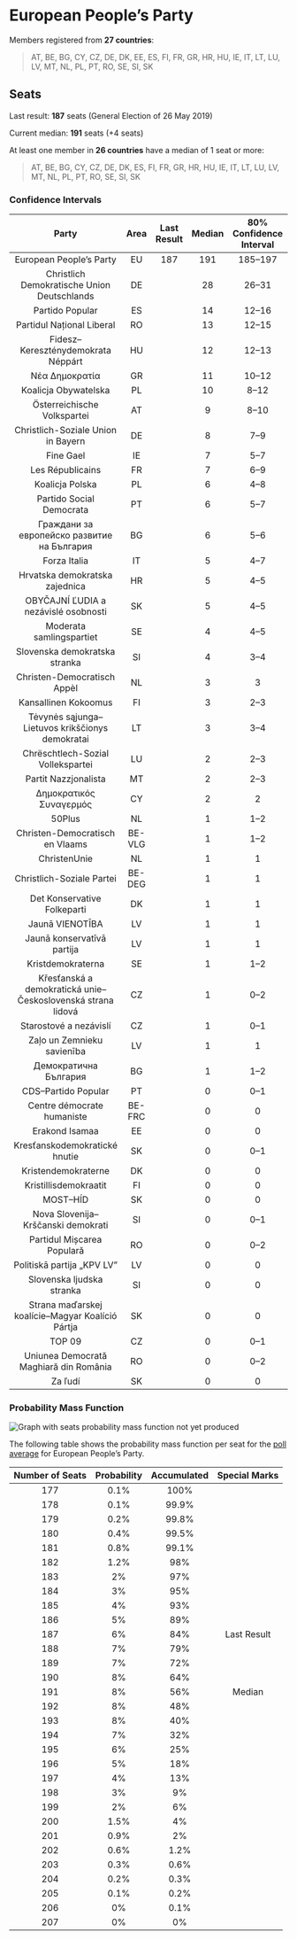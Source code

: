 # European People’s Party

Members registered from **27 countries**:

> AT, BE, BG, CY, CZ, DE, DK, EE, ES, FI, FR, GR, HR, HU, IE, IT, LT, LU, LV, MT, NL, PL, PT, RO, SE, SI, SK

## Seats

Last result: **187** seats (General Election of 26 May 2019)

Current median: **191** seats (+4 seats)

At least one member in **26 countries** have a median of 1 seat or more:

> AT, BE, BG, CY, CZ, DE, DK, ES, FI, FR, GR, HR, HU, IE, IT, LT, LU, LV, MT, NL, PL, PT, RO, SE, SI, SK

### Confidence Intervals

| Party | Area | Last Result | Median | 80% Confidence Interval | 90% Confidence Interval | 95% Confidence Interval | 99% Confidence Interval |
|:-----:|:----:|:-----------:|:------:|:-----------------------:|:-----------------------:|:-----------------------:|:-----------------------:|
| European People’s Party | EU | 187 | 191 | 185–197 | 184–199 | 182–200 | 180–203 |
| Christlich Demokratische Union Deutschlands | DE | | 28 | 26–31 | 26–31 | 26–31 | 25–32 |
| Partido Popular | ES | | 14 | 12–16 | 12–16 | 11–17 | 11–17 |
| Partidul Național Liberal | RO | | 13 | 12–15 | 11–16 | 11–16 | 11–16 |
| Fidesz–Kereszténydemokrata Néppárt | HU | | 12 | 12–13 | 11–14 | 11–14 | 11–14 |
| Νέα Δημοκρατία | GR | | 11 | 10–12 | 10–12 | 10–12 | 10–12 |
| Koalicja Obywatelska | PL | | 10 | 8–12 | 8–13 | 7–13 | 7–14 |
| Österreichische Volkspartei | AT | | 9 | 8–10 | 8–10 | 8–10 | 7–11 |
| Christlich-Soziale Union in Bayern | DE | | 8 | 7–9 | 7–9 | 7–9 | 6–11 |
| Fine Gael | IE | | 7 | 5–7 | 5–8 | 5–8 | 5–8 |
| Les Républicains | FR | | 7 | 6–9 | 6–9 | 5–9 | 5–10 |
| Koalicja Polska | PL | | 6 | 4–8 | 3–8 | 3–9 | 3–9 |
| Partido Social Democrata | PT | | 6 | 5–7 | 5–7 | 5–7 | 4–8 |
| Граждани за европейско развитие на България | BG | | 6 | 5–6 | 5–7 | 5–7 | 5–7 |
| Forza Italia | IT | | 5 | 4–7 | 4–7 | 4–8 | 4–8 |
| Hrvatska demokratska zajednica | HR | | 5 | 4–5 | 3–5 | 3–5 | 3–6 |
| OBYČAJNÍ ĽUDIA a nezávislé osobnosti | SK | | 5 | 4–5 | 4–5 | 4–5 | 4–6 |
| Moderata samlingspartiet | SE | | 4 | 4–5 | 4–5 | 4–5 | 3–5 |
| Slovenska demokratska stranka | SI | | 4 | 3–4 | 3–4 | 3–5 | 3–5 |
| Christen-Democratisch Appèl | NL | | 3 | 3 | 3–4 | 2–4 | 2–4 |
| Kansallinen Kokoomus | FI | | 3 | 2–3 | 2–3 | 2–3 | 2–3 |
| Tėvynės sąjunga–Lietuvos krikščionys demokratai | LT | | 3 | 3–4 | 3–4 | 3–4 | 3–4 |
| Chrëschtlech-Sozial Vollekspartei | LU | | 2 | 2–3 | 2–3 | 2–3 | 2–3 |
| Partit Nazzjonalista | MT | | 2 | 2–3 | 2–3 | 2–3 | 1–3 |
| Δημοκρατικός Συναγερμός | CY | | 2 | 2 | 2 | 2 | 2 |
| 50Plus | NL | | 1 | 1–2 | 1–2 | 1–2 | 0–2 |
| Christen-Democratisch en Vlaams | BE-VLG | | 1 | 1–2 | 1–2 | 1–2 | 1–2 |
| ChristenUnie | NL | | 1 | 1 | 1 | 1–2 | 1–2 |
| Christlich-Soziale Partei | BE-DEG | | 1 | 1 | 1 | 1 | 1 |
| Det Konservative Folkeparti | DK | | 1 | 1 | 1 | 1 | 1 |
| Jaunā VIENOTĪBA | LV | | 1 | 1 | 1 | 1 | 1 |
| Jaunā konservatīvā partija | LV | | 1 | 1 | 1 | 1 | 1 |
| Kristdemokraterna | SE | | 1 | 1–2 | 1–2 | 1–2 | 1–2 |
| Křesťanská a demokratická unie–Československá strana lidová | CZ | | 1 | 0–2 | 0–2 | 0–2 | 0–2 |
| Starostové a nezávislí | CZ | | 1 | 0–1 | 0–1 | 0–2 | 0–2 |
| Zaļo un Zemnieku savienība | LV | | 1 | 1 | 1–2 | 1–2 | 1–2 |
| Демократична България | BG | | 1 | 1–2 | 1–2 | 1–2 | 0–2 |
| CDS–Partido Popular | PT | | 0 | 0–1 | 0–1 | 0–1 | 0–1 |
| Centre démocrate humaniste | BE-FRC | | 0 | 0 | 0 | 0–1 | 0–1 |
| Erakond Isamaa | EE | | 0 | 0 | 0 | 0 | 0–1 |
| Kresťanskodemokratické hnutie | SK | | 0 | 0–1 | 0–1 | 0–1 | 0–1 |
| Kristendemokraterne | DK | | 0 | 0 | 0 | 0 | 0 |
| Kristillisdemokraatit | FI | | 0 | 0 | 0 | 0 | 0 |
| MOST–HÍD | SK | | 0 | 0 | 0 | 0 | 0 |
| Nova Slovenija–Krščanski demokrati | SI | | 0 | 0–1 | 0–1 | 0–1 | 0–1 |
| Partidul Mișcarea Populară | RO | | 0 | 0–2 | 0–2 | 0–3 | 0–3 |
| Politiskā partija „KPV LV” | LV | | 0 | 0 | 0 | 0 | 0 |
| Slovenska ljudska stranka | SI | | 0 | 0 | 0 | 0 | 0 |
| Strana maďarskej koalície–Magyar Koalíció Pártja | SK | | 0 | 0 | 0 | 0–1 | 0–1 |
| TOP 09 | CZ | | 0 | 0–1 | 0–1 | 0–1 | 0–2 |
| Uniunea Democrată Maghiară din România | RO | | 0 | 0–2 | 0–2 | 0–2 | 0–2 |
| Za ľudí | SK | | 0 | 0 | 0–1 | 0–1 | 0–1 |

### Probability Mass Function

![Graph with seats probability mass function not yet produced](average-2020-05-31-seats-pmf-europeanpeople’sparty.png "Seats Probability Mass Function")

The following table shows the probability mass function per seat for the [poll average](average-2020-05-31.html) for European People’s Party.

| Number of Seats | Probability | Accumulated | Special Marks |
|:---------------:|:-----------:|:-----------:|:-------------:|
| 177 | 0.1% | 100% |  |
| 178 | 0.1% | 99.9% |  |
| 179 | 0.2% | 99.8% |  |
| 180 | 0.4% | 99.5% |  |
| 181 | 0.8% | 99.1% |  |
| 182 | 1.2% | 98% |  |
| 183 | 2% | 97% |  |
| 184 | 3% | 95% |  |
| 185 | 4% | 93% |  |
| 186 | 5% | 89% |  |
| 187 | 6% | 84% | Last Result |
| 188 | 7% | 79% |  |
| 189 | 7% | 72% |  |
| 190 | 8% | 64% |  |
| 191 | 8% | 56% | Median |
| 192 | 8% | 48% |  |
| 193 | 8% | 40% |  |
| 194 | 7% | 32% |  |
| 195 | 6% | 25% |  |
| 196 | 5% | 18% |  |
| 197 | 4% | 13% |  |
| 198 | 3% | 9% |  |
| 199 | 2% | 6% |  |
| 200 | 1.5% | 4% |  |
| 201 | 0.9% | 2% |  |
| 202 | 0.6% | 1.2% |  |
| 203 | 0.3% | 0.6% |  |
| 204 | 0.2% | 0.3% |  |
| 205 | 0.1% | 0.2% |  |
| 206 | 0% | 0.1% |  |
| 207 | 0% | 0% |  |


